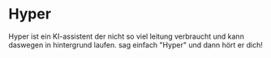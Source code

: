 # Hyper
Hyper ist ein KI-assistent der nicht so viel leitung verbraucht und kann daswegen in hintergrund laufen. sag einfach "Hyper" und dann hört er dich!

